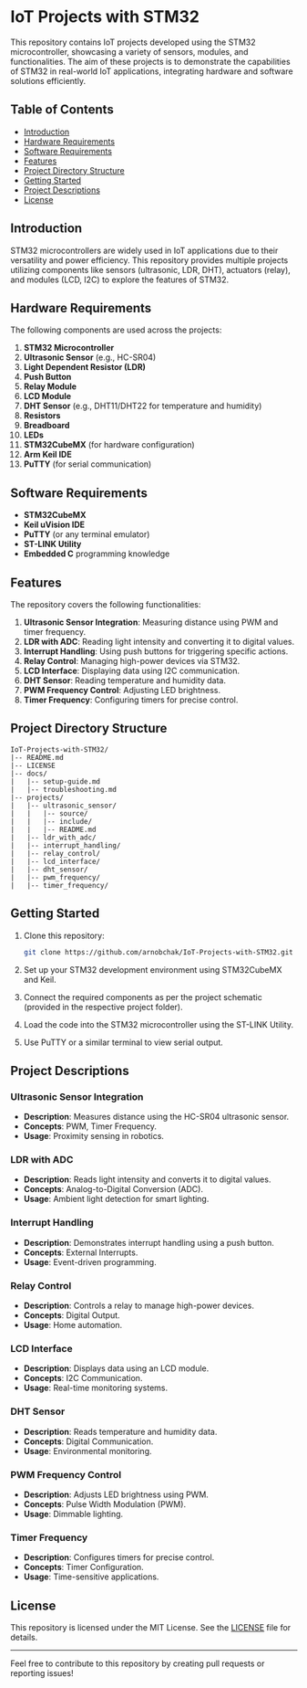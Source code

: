 # IoT Projects with STM32

This repository contains IoT projects developed using the STM32 microcontroller, showcasing a variety of sensors, modules, and functionalities. The aim of these projects is to demonstrate the capabilities of STM32 in real-world IoT applications, integrating hardware and software solutions efficiently.

## Table of Contents
- [Introduction](#introduction)
- [Hardware Requirements](#hardware-requirements)
- [Software Requirements](#software-requirements)
- [Features](#features)
- [Project Directory Structure](#project-directory-structure)
- [Getting Started](#getting-started)
- [Project Descriptions](#project-descriptions)
- [License](#license)

## Introduction
STM32 microcontrollers are widely used in IoT applications due to their versatility and power efficiency. This repository provides multiple projects utilizing components like sensors (ultrasonic, LDR, DHT), actuators (relay), and modules (LCD, I2C) to explore the features of STM32.

## Hardware Requirements
The following components are used across the projects:

1. **STM32 Microcontroller**
2. **Ultrasonic Sensor** (e.g., HC-SR04)
3. **Light Dependent Resistor (LDR)**
4. **Push Button**
5. **Relay Module**
6. **LCD Module**
7. **DHT Sensor** (e.g., DHT11/DHT22 for temperature and humidity)
8. **Resistors**
9. **Breadboard**
10. **LEDs**
11. **STM32CubeMX** (for hardware configuration)
12. **Arm Keil IDE**
13. **PuTTY** (for serial communication)

## Software Requirements
- **STM32CubeMX**
- **Keil uVision IDE**
- **PuTTY** (or any terminal emulator)
- **ST-LINK Utility**
- **Embedded C** programming knowledge

## Features
The repository covers the following functionalities:

1. **Ultrasonic Sensor Integration**: Measuring distance using PWM and timer frequency.
2. **LDR with ADC**: Reading light intensity and converting it to digital values.
3. **Interrupt Handling**: Using push buttons for triggering specific actions.
4. **Relay Control**: Managing high-power devices via STM32.
5. **LCD Interface**: Displaying data using I2C communication.
6. **DHT Sensor**: Reading temperature and humidity data.
7. **PWM Frequency Control**: Adjusting LED brightness.
8. **Timer Frequency**: Configuring timers for precise control.

## Project Directory Structure
```plaintext
IoT-Projects-with-STM32/
|-- README.md
|-- LICENSE
|-- docs/
|   |-- setup-guide.md
|   |-- troubleshooting.md
|-- projects/
|   |-- ultrasonic_sensor/
|   |   |-- source/
|   |   |-- include/
|   |   |-- README.md
|   |-- ldr_with_adc/
|   |-- interrupt_handling/
|   |-- relay_control/
|   |-- lcd_interface/
|   |-- dht_sensor/
|   |-- pwm_frequency/
|   |-- timer_frequency/
```

## Getting Started

1. Clone this repository:
   ```bash
   git clone https://github.com/arnobchak/IoT-Projects-with-STM32.git
   ```

2. Set up your STM32 development environment using STM32CubeMX and Keil.

3. Connect the required components as per the project schematic (provided in the respective project folder).

4. Load the code into the STM32 microcontroller using the ST-LINK Utility.

5. Use PuTTY or a similar terminal to view serial output.

## Project Descriptions

### Ultrasonic Sensor Integration
- **Description**: Measures distance using the HC-SR04 ultrasonic sensor.
- **Concepts**: PWM, Timer Frequency.
- **Usage**: Proximity sensing in robotics.

### LDR with ADC
- **Description**: Reads light intensity and converts it to digital values.
- **Concepts**: Analog-to-Digital Conversion (ADC).
- **Usage**: Ambient light detection for smart lighting.

### Interrupt Handling
- **Description**: Demonstrates interrupt handling using a push button.
- **Concepts**: External Interrupts.
- **Usage**: Event-driven programming.

### Relay Control
- **Description**: Controls a relay to manage high-power devices.
- **Concepts**: Digital Output.
- **Usage**: Home automation.

### LCD Interface
- **Description**: Displays data using an LCD module.
- **Concepts**: I2C Communication.
- **Usage**: Real-time monitoring systems.

### DHT Sensor
- **Description**: Reads temperature and humidity data.
- **Concepts**: Digital Communication.
- **Usage**: Environmental monitoring.

### PWM Frequency Control
- **Description**: Adjusts LED brightness using PWM.
- **Concepts**: Pulse Width Modulation (PWM).
- **Usage**: Dimmable lighting.

### Timer Frequency
- **Description**: Configures timers for precise control.
- **Concepts**: Timer Configuration.
- **Usage**: Time-sensitive applications.

## License
This repository is licensed under the MIT License. See the [LICENSE](LICENSE) file for details.

---
Feel free to contribute to this repository by creating pull requests or reporting issues!

